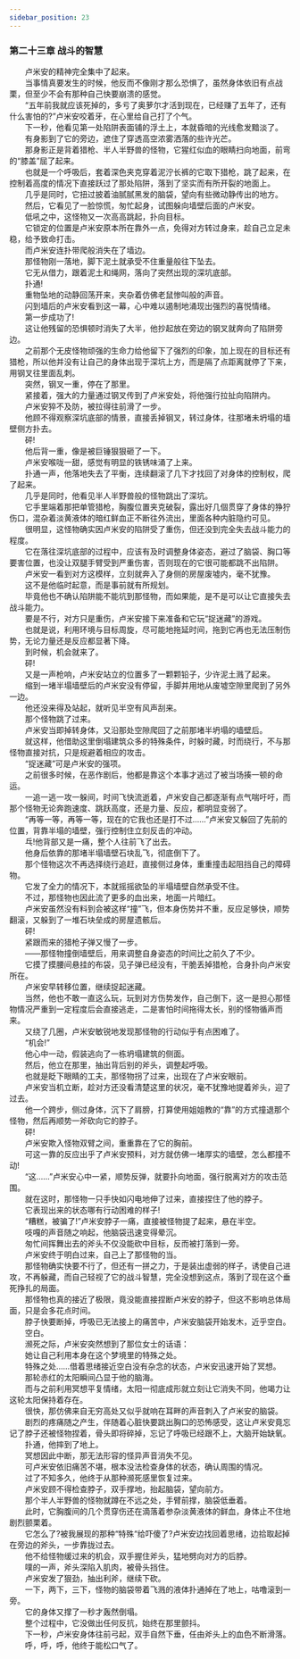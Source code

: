 ```yaml
---
sidebar_position: 23
---
```

### 第二十三章 战斗的智慧  


　　卢米安的精神完全集中了起来。  
　　当事情真要发生的时候，他反而不像刚才那么恐惧了，虽然身体依旧有点战栗，但至少不会有那种自己快要崩溃的感觉。  
　　“五年前我就应该死掉的，多亏了奥萝尔才活到现在，已经赚了五年了，还有什么害怕的?”卢米安咬着牙，在心里给自己打了个气。  
　　下一秒，他看见第一处陷阱表面铺的浮土上，本就昏暗的光线愈发黯淡了。  
　　有身影到了它的旁边，遮住了穿透高空浓雾洒落的些许光芒。  
　　那身影正是背着猎枪、半人半野兽的怪物，它猩红似血的眼睛扫向地面，前弯的“膝盖”屈了起来。  
　　也就是一个呼吸后，套着深色夹克穿着泥泞长裤的它取下猎枪，跳了起来，在控制着高度的情况下直接跃过了那处陷阱，落到了坚实而有所开裂的地面上。  
　　几乎是同时，它扭过披着油腻腻黑发的脑袋，望向有些微动静传出的地方。  
　　然后，它看见了一脸惊慌，匆忙起身，试图躲向墙壁后面的卢米安。  
　　低吼之中，这怪物又一次高高跳起，扑向目标。  
　　它锁定的位置是卢米安原本所在靠外一点，免得对方转过身来，趁自己立足未稳，给予致命打击。  
　　而卢米安连扑带爬般消失在了墙边。  
　　那怪物刚一落地，脚下泥土就承受不住重量般往下坠去。  
　　它无从借力，跟着泥土和绳网，落向了突然出现的深坑底部。  
　　扑通!  
　　重物坠地的动静回荡开来，夹杂着仿佛老鼠惨叫般的声音。  
　　闪到墙后的卢米安看到这一幕，心中难以遏制地涌现出强烈的喜悦情绪。  
　　第一步成功了!  
　　这让他残留的恐惧顿时消失了大半，他抄起放在旁边的钢叉就奔向了陷阱旁边。  
　　之前那个无皮怪物顽强的生命力给他留下了强烈的印象，加上现在的目标还有猎枪，所以他并没有让自己的身体出现于深坑上方，而是隔了点距离就停了下来，用钢叉往里面乱刺。  
　　突然，钢叉一重，停在了那里。  
　　紧接着，强大的力量通过钢叉传到了卢米安处，将他强行拉扯向陷阱内。  
　　卢米安猝不及防，被拉得往前滑了一步。  
　　他顾不得观察深坑底部的情景，直接丢掉钢叉，转过身体，往那堵未坍塌的墙壁侧方扑去。  
　　砰!  
　　他后背一重，像是被巨锤狠狠砸了一下。  
　　卢米安喉咙一甜，感觉有明显的铁锈味涌了上来。  
　　扑通一声，他落地失去了平衡，连续翻滚了几下才找回了对身体的控制权，爬了起来。  
　　几乎是同时，他看见半人半野兽般的怪物跳出了深坑。  
　　它手里端着那把单管猎枪，胸腹位置夹克破裂，露出好几個贯穿了身体的狰狞伤口，混杂着淡黄液体的暗红鲜血正不断往外流出，里面各种内脏隐约可见。  
　　很明显，这怪物确实因卢米安的陷阱受了重伤，但还没到完全失去战斗能力的程度。  
　　它在落往深坑底部的过程中，应该有及时调整身体姿态，避过了脑袋、胸口等要害位置，也没让双腿手臂受到严重伤害，否则现在的它很可能都跳不出陷阱。  
　　卢米安一看到对方这模样，立刻就奔入了身侧的房屋废墟内，毫不犹豫。  
　　这不是他临时起意，而是事前就有所规划。  
　　毕竟他也不确认陷阱能不能坑到那怪物，而如果能，是不是可以让它直接失去战斗能力。  
　　要是不行，对方只是重伤，卢米安接下来准备和它玩“捉迷藏”的游戏。  
　　也就是说，利用环境与目标周旋，尽可能地拖延时间，拖到它再也无法压制伤势，无论力量还是反应都显著下降。  
　　到时候，机会就来了。  
　　砰!  
　　又是一声枪响，卢米安站立的位置多了一颗颗铅子，少许泥土溅了起来。  
　　缩到一堵半塌墙壁后的卢米安没有停留，手脚并用地从废墟空隙里爬到了另外一边。  
　　他还没来得及站起，就听见半空有风声刮来。  
　　那个怪物跳了过来。  
　　卢米安当即掉转身体，又沿那处空隙爬回了之前那堵半坍塌的墙壁后。  
　　就这样，他借助这里倒塌建筑众多的特殊条件，时躲时藏，时而绕行，不与那怪物直接对抗，只是规避着相应的攻击。  
　　“捉迷藏”可是卢米安的强项。  
　　之前很多时候，在恶作剧后，他都是靠这个本事才逃过了被当场揍一顿的命运。  
　　一追一逃一攻一躲间，时间飞快流逝着，卢米安自己都逐渐有点气喘吁吁，而那个怪物无论奔跑速度、跳跃高度，还是力量、反应，都明显变弱了。  
　　“再等一等，再等一等，现在的它我也还是打不过……”卢米安又躲回了先前的位置，背靠半塌的墙壁，强行控制住立刻反击的冲动。  
　　乓!他背部又是一痛，整个人往前飞了出去。  
　　他身后依靠的那堵半塌墙壁石块乱飞，彻底倒下了。  
　　那个怪物这次不再选择绕行追赶，直接侧过身体，重重撞击起阻挡自己的障碍物。  
　　它发了全力的情况下，本就摇摇欲坠的半塌墙壁自然承受不住。  
　　不过，那怪物也因此流了更多的血出来，地面一片暗红。  
　　卢米安虽然没有料到会被这样“撞”飞，但本身伤势并不重，反应足够快，顺势翻滚，又躲到了一堆石块垒成的房屋遗骸后。  
　　砰!  
　　紧跟而来的猎枪子弹又慢了一步。  
　　——那怪物撞倒墙壁后，用来调整自身姿态的时间比之前久了不少。  
　　它摸了摸腰间悬挂的布袋，见子弹已经没有，干脆丢掉猎枪，合身扑向卢米安所在。  
　　卢米安早转移位置，继续捉起迷藏。  
　　当然，他也不敢一直这么玩，玩到对方伤势发作，自己倒下，这一是担心那怪物情况严重到一定程度后会直接逃走，二是害怕时间拖得太长，别的怪物循声而来。  
　　又绕了几圈，卢米安敏锐地发现那怪物的行动似乎有点困难了。  
　　“机会!”  
　　他心中一动，假装逃向了一栋坍塌建筑的侧面。  
　　然后，他立在那里，抽出背后别的斧头，调整起呼吸。  
　　也就是眨下眼睛的工夫，那怪物拐了过来，出现在了卢米安眼前。  
　　卢米安当机立断，趁对方还没看清楚这里的状况，毫不犹豫地提着斧头，迎了过去。  
　　他一个跨步，侧过身体，沉下了肩膀，打算使用姐姐教的“靠”的方式撞退那个怪物，然后再顺势一斧砍向它的脖子。  
　　砰!  
　　卢米安欺入怪物双臂之间，重重靠在了它的胸前。  
　　可这一靠的反应出乎了卢米安预料，对方就仿佛一堵厚实的墙壁，怎么都撞不动!  
　　“这……”卢米安心中一紧，顺势反弹，就要扑向地面，强行脱离对方的攻击范围。  
　　就在这时，那怪物一只手快如闪电地伸了过来，直接捏住了他的脖子。  
　　它表现出来的状态哪有行动困难的样子!  
　　“糟糕，被骗了!”卢米安脖子一痛，直接被怪物提了起来，悬在半空。  
　　吱嘎的声音随之响起，他脑袋迅速变得晕沉。  
　　匆忙间挥舞出去的斧头不仅没能砍中目标，反而被打落到一旁。  
　　卢米安终于明白过来，自己上了那怪物的当。  
　　那怪物确实快要不行了，但还有一拼之力，于是装出虚弱的样子，诱使自己进攻，不再躲藏，而自己轻视了它的战斗智慧，完全没想到这点，落到了现在这个垂死挣扎的局面。  
　　那怪物也真的接近了极限，竟没能直接捏断卢米安的脖子，但这不影响总体局面，只是会多花点时间。  
　　脖子快要断掉，呼吸已无法接上的痛苦中，卢米安脑袋开始发木，近乎空白。  
　　空白。  
　　濒死之际，卢米安突然想到了那位女士的话语：  
　　她让自己利用本身在这个梦境里的特殊之处。  
　　特殊之处……借着思绪接近空白没有杂念的状态，卢米安迅速开始了冥想。  
　　那轮赤红的太阳瞬间凸显于他的脑海。  
　　而与之前利用冥想平复情绪，太阳一彻底成形就立刻让它消失不同，他竭力让这轮太阳保持着存在。  
　　很快，那仿佛来自无穷高处又似乎就响在耳畔的声音刺入了卢米安的脑袋。  
　　剧烈的疼痛随之产生，伴随着心脏快要跳出胸口的恐怖感受，这让卢米安竟忘记了脖子还被怪物捏着，骨头即将碎掉，忘记了呼吸已经跟不上，大脑开始缺氧。  
　　扑通，他摔到了地上。  
　　冥想因此中断，那无法形容的怪异声音消失不见。  
　　可卢米安依旧痛苦不堪，根本没法检查身体的状态，确认周围的情况。  
　　过了不知多久，他终于从那种濒死感里恢复过来。  
　　卢米安顾不得检查脖子，双手撑地，抬起脑袋，望向前方。  
　　那个半人半野兽的怪物就蹲在不远之处，手臂前撑，脑袋低垂着。  
　　此时，它胸腹间的几个贯穿伤还在滴落着参杂淡黄液体的鲜血，身体止不住地剧烈颤栗着。  
　　它怎么了?被我展现的那种“特殊“给吓傻了?卢米安边找回着思绪，边拾取起掉在旁边的斧头，一步靠拢过去。  
　　他不给怪物缓过来的机会，双手握住斧头，猛地劈向对方的后脖。  
　　噗的一声，斧头深陷入肌肉，被骨头挡住。  
　　卢米安发了狠劲，抽出利斧，继续下砍。  
　　一下，两下，三下，怪物的脑袋带着飞溅的液体扑通掉在了地上，咕噜滚到一旁。  
　　它的身体又撑了一秒才轰然倒塌。  
　　整个过程中，它没做出任何反抗，始终在那里颤抖。  
　　下一秒，卢米安身体往前弓起，双手自然下垂，任由斧头上的血色不断滑落。  
　　呼，呼，呼，他终于能松口气了。  
